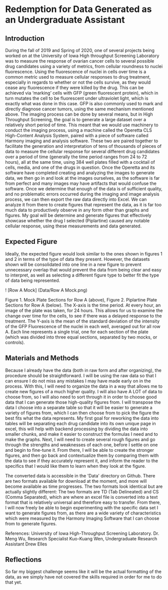 # Redemption for Data Generated as an Undergraduate Assistant
 
## Introduction
During the fall of 2019 and Spring of 2020, one of several projects being worked on at the University of Iowa 
High throughput Screening Laboratory was to measure the response of ovarian cancer cells to several possible 
drug candidates using a variety of metrics, from cellular roundness to nuclei fluorescence. Using the 
fluorescence of nuclei in cells over time is a common metric used to measure cellular responses to drug 
treatment, especially in regards to whether or not the cells survive, as they would cease any fluorescence if 
they were killed by the drug. This can be achieved via ‘marking’ cells with GFP (green fluorescent protein), 
which in turn mutates the cell to be fluorescent under ultraviolet light, which is exactly what was done in 
this case. GFP is also commonly used to mark and directly diagnose cancer tumors, using the same mechanism 
mentioned above. The imaging process can be done by several means, but in High Throughput Screening, the goal 
is to generate a large dataset over a relatively short period of time. This meant that we would use machinery 
to conduct the imaging process, using a machine called the Operetta CLS High-Content Analysis System, paired 
with a piece of software called Harmony imaging and analysis software. These two are paired together to 
facilitate the generation and interpretation of tens of thousands of pieces of data to measure the cellular 
response for several different drug candidates over a period of time (generally the time period ranges from 
24 to 72 hours), all at the same time, using 384 well plates filled with a cocktail of cells, media, and one 
of the drugs in question. Once the Operetta and its software have completed creating and analyzing the images 
to generate data, we then go in and look at the images ourselves, as the software is far from perfect and 
many images may have artifacts that would confuse the software. Once we determine that enough of the data is 
of sufficient quality, and no problematic errors occurred during the imaging and image analysis process, we 
can then export the raw data directly into Excel. We can analyze it from there to create figures that 
represent the data, as it is far too much data to productively observe in any form other than graphs and 
figures. My goal will be determine and generate figures that effectively showcase whether the drug I selected 
(Piplartine) caused any notable cellular response, using these measurements and data generated.

 
## Expected Figure
Ideally, the expected figure would look similar to the ones shown in figures 1 and 2 in 
terms of the type of data they present. However, the datasets shown will be 
consolidated into one line in a new figure to prevent unnecessary overlap that would 
prevent the data from being clear and easy to interpret, as well as selecting a 
different figure type to better fit the type of data being represented.


! [Row A Mock] (Data/Row A Mock.png)

Figure 1. Mock Plate Sections for Row A (above), Figure 2. Piplartine Plate Sections 
for Row A (below). The X-axis is the time period. At every hour, an image of the plate 
was taken, for 24 hours. This allows for us to examine the change over time for the 
cells, to see if there was a delayed response to the treatment. The Y-axis is the mean 
of the standard deviation of the intensity of the GFP Fluorescence of the nuclei in 
each well, averaged out for all row A. Each line represents a single trial, one for 
each section of the plate (which was divided into three equal sections, separated by 
two mocks, or controls).




## Materials and Methods
Because I already have the data (both in raw form and after organizing), the procedure 
should be straightforward. I will be using the raw data so that I can ensure I do not 
miss any mistakes I may have made early on in the process. With this, I will need to 
organize the data in a way that allows me to create new figures of a much higher 
quality. I will also have A LOT of data to choose from, so I will also need to sort 
through it in order to choose good data that I can generate those high-quality figures 
from. I will transpose the data I choose into a separate table so that it will be 
easier to generate a variety of figures from, which I can then choose from to pick the 
figure the best fits what the data represents. My first goal for reworking the data 
into tables will be separating each drug candidate into its own unique page in excel, 
this will help with backend processing by dividing the data into smaller chunks, and 
make it easier to construct the formulas I need and to make the graphs. Next, I will 
need to create several rough figures and go through the strengths and weaknesses of 
each one, before I settle on one and begin to fine-tune it. From there, I will be able 
to create the stronger figures, and then go back and contextualize them by comparing 
them with the data to see if they accurately represent it, and inform the reader to the 
specifics that I would like them to learn when they look at the figure.

The converted data is accessible in the 'Data' directory on Github. There are two formats available for 
download at the moment, and more will become available as time progresses. The two formats look identical but 
are actually slightly different: The two formats are TD (Tab Delineated) and CS (Comma Separated), which are 
where an excel file is converted into a text format that is relatively universal and therefore easy to 
transfer. From there, I will now freely be able to begin experimenting with the specific data set I want to 
generate figures from, as there are a wide variety of characteristics which were measured by the Harmony 
Imaging Software that I can choose from to generate figures. 
 
References: University of Iowa High-Throughput Screening Laboratory. Dr. Meng Wu, Research 
Specialist Kuo-Kuang Wen, Undergraduate Research Assistant Drew Elles



## Reflections
So far my biggest challenge seems like it will be the actual formatting of the data, as we simply have
not covered the skills required in order for me to do that yet.
